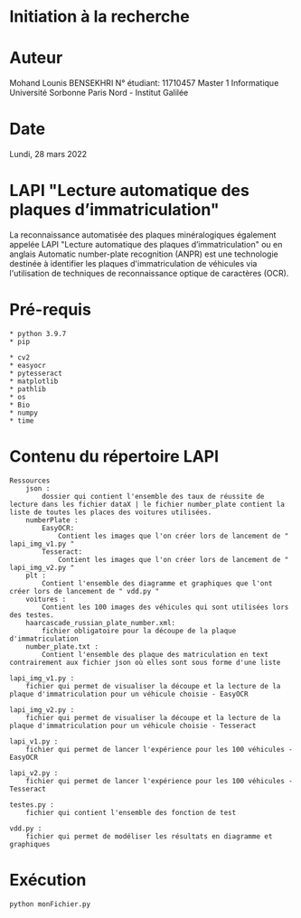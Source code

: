 # Initiation à la recherche

# Auteur
Mohand Lounis BENSEKHRI
N° étudiant: 11710457
Master 1 Informatique 
Université Sorbonne Paris Nord - Institut Galilée 

# Date
Lundi, 28 mars 2022

# LAPI "Lecture automatique des plaques d’immatriculation"
La reconnaissance automatisée des plaques minéralogiques également appelée LAPI "Lecture automatique des plaques d’immatriculation" ou en anglais Automatic number-plate recognition (ANPR) est une technologie destinée à identifier les plaques d'immatriculation de véhicules via l'utilisation de techniques de reconnaissance optique de caractères (OCR).

# Pré-requis
    * python 3.9.7
    * pip

    * cv2
    * easyocr
    * pytesseract
    * matplotlib
    * pathlib
    * os
    * Bio
    * numpy
    * time

# Contenu du répertoire LAPI
    Ressources
        json : 
            dossier qui contient l'ensemble des taux de réussite de lecture dans les fichier dataX | le fichier number_plate contient la liste de toutes les places des voitures utilisées.
        numberPlate :
            EasyOCR:
                Contient les images que l'on créer lors de lancement de " lapi_img_v1.py "
            Tesseract:
                Contient les images que l'on créer lors de lancement de " lapi_img_v2.py "
        plt :
            Contient l'ensemble des diagramme et graphiques que l'ont créer lors de lancement de " vdd.py "
        voitures : 
            Contient les 100 images des véhicules qui sont utilisées lors des testes.
        haarcascade_russian_plate_number.xml: 
            fichier obligatoire pour la découpe de la plaque d'immatriculation
        number_plate.txt :
            Contient l'ensemble des plaque des matriculation en text contrairement aux fichier json où elles sont sous forme d'une liste
    
    lapi_img_v1.py : 
        fichier qui permet de visualiser la découpe et la lecture de la plaque d'immatriculation pour un véhicule choisie - EasyOCR
    
    lapi_img_v2.py :
        fichier qui permet de visualiser la découpe et la lecture de la plaque d'immatriculation pour un véhicule choisie - Tesseract
    
    lapi_v1.py : 
        fichier qui permet de lancer l'expérience pour les 100 véhicules - EasyOCR
    
    lapi_v2.py :
        fichier qui permet de lancer l'expérience pour les 100 véhicules - Tesseract

    testes.py : 
        fichier qui contient l'ensemble des fonction de test
    
    vdd.py :
        fichier qui permet de modéliser les résultats en diagramme et graphiques
 
# Exécution
    python monFichier.py
